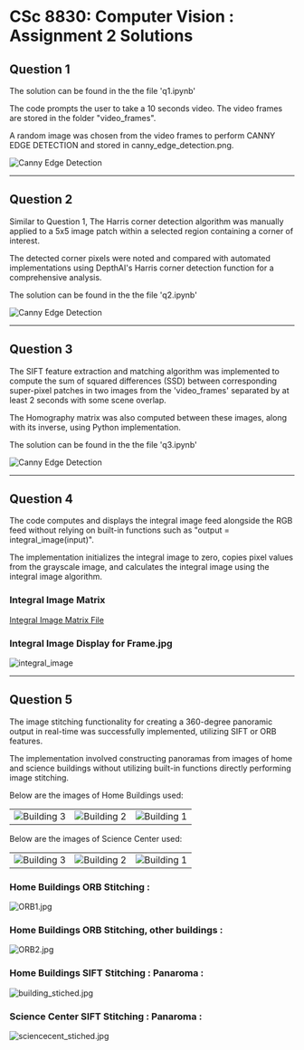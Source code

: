 # CSc 8830: Computer Vision : Assignment 2 Solutions

## Question 1

The solution can be found in the the file 'q1.ipynb'

The code prompts the user to take a 10 seconds video. The video frames are stored in the folder "video_frames".

A random image was chosen from the video frames to perform CANNY EDGE DETECTION and stored in canny_edge_detection.png.

<img src="Assignment 2/canny_edge_detection.png" alt="Canny Edge Detection">

___

## Question 2

Similar to Question 1, The Harris corner detection algorithm was manually applied to a 5x5 image patch within a selected region containing a corner of interest. 

The detected corner pixels were noted and compared with automated implementations using DepthAI's Harris corner detection function for a comprehensive analysis.

The solution can be found in the the file 'q2.ipynb'

<img src="Assignment 2/harris_corner_detection.png" alt="Canny Edge Detection">

___

## Question 3

The SIFT feature extraction and matching algorithm was implemented to compute the sum of squared differences (SSD) between corresponding super-pixel patches in two images from the 'video_frames' separated by at least 2 seconds with some scene overlap.

The Homography matrix was also computed between these images, along with its inverse, using Python implementation.

The solution can be found in the the file 'q3.ipynb'

<img src="Assignment 2/homography.png" alt="Canny Edge Detection">

___

## Question 4

The code computes and displays the integral image feed alongside the RGB feed without relying on built-in functions such as "output = integral_image(input)".

The implementation initializes the integral image to zero, copies pixel values from the grayscale image, and calculates the integral image using the integral image algorithm.

### Integral Image Matrix
[Integral Image Matrix File](Assignment2/integral_matrix.txt)


### Integral Image Display for Frame.jpg
<img src="Assignment 2/integral_image_display.png" alt="integral_image">

___

## Question 5

The image stitching functionality for creating a 360-degree panoramic output in real-time was successfully implemented, utilizing SIFT or ORB features. 

The implementation involved constructing panoramas from images of home and science buildings without utilizing built-in functions directly performing image stitching.


Below are the images of Home Buildings used: 
<table>
  <tr>
    <td><img src="Assignment 2/image_stitching/building3.jpg" alt="Building 3"></td>
    <td><img src="Assignment 2/image_stitching/building2.jpg" alt="Building 2"></td>
    <td><img src="Assignment 2/image_stitching/building1.jpg" alt="Building 1"></td>
  </tr>
</table>

Below are the images of Science Center used: 

<table>
  <tr>
    <td><img src="Assignment 2/image_stitching/sciencecenter1.jpg" alt="Building 3"></td>
    <td><img src="Assignment 2/image_stitching/sciencecenter2.jpg" alt="Building 2"></td>
    <td><img src="Assignment 2/image_stitching/sciencecenter3.jpg" alt="Building 1"></td>
  </tr>
</table>

### Home Buildings ORB Stitching : 

<img src="Assignment 2/image_stitching/ORB1.jpg" alt="ORB1.jpg">

### Home Buildings ORB Stitching, other buildings : 

<img src="Assignment 2/image_stitching/ORB2.jpg" alt="ORB2.jpg">

### Home Buildings SIFT Stitching : Panaroma : 

<img src="Assignment 2/image_stitching/building_stiched.jpg" alt="building_stiched.jpg">

### Science Center SIFT Stitching : Panaroma : 

<img src="Assignment 2/image_stitching/sciencecent_stiched.jpg" alt="sciencecent_stiched.jpg">




